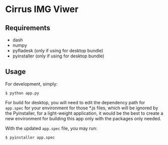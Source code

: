 # Cirrus IMG Viwer

## Requirements
- dash
- numpy
- pyfladesk (only if using for desktop bundle)
- pyinstaller (only if using for desktop bundle)

## Usage
For development, simply:
```
$ python app.py
```

For build for desktop, you will need to edit the dependency path for ```app.spec``` for your environment for those *.js files, which will be ignored by the Pyinstaller, for a light-weight application, it would be the best to create a new environment for building this app only with the packages only needed.

With the updated ```app.spec``` file, you may run:
```
$ pyinstaller app.spec
```